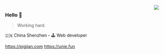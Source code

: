<img align="right" src="https://github-readme-stats.vercel.app/api?username=jcc&show_icons=true&icon_color=805AD5&text_color=718096&bg_color=ffffff&hide_title=true" />

### Hello 👋

> Working hard.

🇨🇳 China Shenzhen・🕹 Web developer

https://pigjian.com
https://unie.fun
